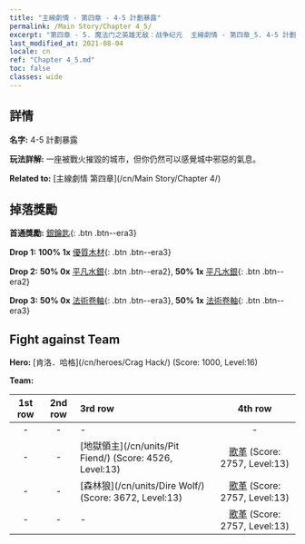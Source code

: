 ```yaml
---
title: "主線劇情 - 第四章 - 4-5 計劃暴露"
permalink: /Main Story/Chapter 4_5/
excerpt: "第四章 - 5. 魔法门之英雄无敌：战争纪元  主線劇情 - 第四章_5. 4-5 計劃暴露"
last_modified_at: 2021-08-04
locale: cn
ref: "Chapter 4_5.md"
toc: false
classes: wide
---
```


## 詳情

 **名字:** 4-5 計劃暴露

 **玩法詳解:** 一座被戰火摧毀的城市，但你仍然可以感覺城中邪惡的氣息。

 **Related to:** [主線劇情 第四章](/cn/Main Story/Chapter 4/)

## 掉落獎勵

 **首通獎勵:** [銀鑰匙](/cn/Items/con_693/){: .btn .btn--era3}

 **Drop 1:** **100% 1x** [優質木材](/cn/Items/mat_13/){: .btn .btn--era3}

 **Drop 2:** **50% 0x** [平凡水銀](/cn/Items/mat_8/){: .btn .btn--era2}, **50% 1x** [平凡水銀](/cn/Items/mat_8/){: .btn .btn--era2}

 **Drop 3:** **50% 0x** [法術卷軸](/cn/Items/con_694/){: .btn .btn--era3}, **50% 1x** [法術卷軸](/cn/Items/con_694/){: .btn .btn--era3}


## Fight against Team
 **Hero:** [肯洛．哈格](/cn/heroes/Crag Hack/) (Score: 1000, Level:16)

 **Team:**


  | 1st row | 2nd row | 3rd row | 4th row |
  |:----:|:----:|:----|:----:|
  | - | - | - | - |
  | - | - | [地獄領主](/cn/units/Pit Fiend/) (Score: 4526, Level:13)  | [歌革](/cn/units/Gog/) (Score: 2757, Level:13)  |
  | - | - | [森林狼](/cn/units/Dire Wolf/) (Score: 3672, Level:13)  | [歌革](/cn/units/Gog/) (Score: 2757, Level:13)  |
  | - | - | - | [歌革](/cn/units/Gog/) (Score: 2757, Level:13)  |


